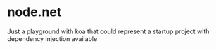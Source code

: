 # node.net
Just a playground with koa that could represent a startup project with dependency injection available
